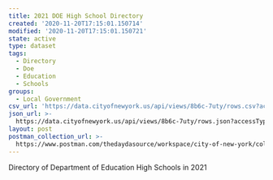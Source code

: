 ```yaml
---
title: 2021 DOE High School Directory
created: '2020-11-20T17:15:01.150714'
modified: '2020-11-20T17:15:01.150721'
state: active
type: dataset
tags:
  - Directory
  - Doe
  - Education
  - Schools
groups:
  - Local Government
csv_url: 'https://data.cityofnewyork.us/api/views/8b6c-7uty/rows.csv?accessType=DOWNLOAD'
json_url: >-
  https://data.cityofnewyork.us/api/views/8b6c-7uty/rows.json?accessType=DOWNLOAD
layout: post
postman_collection_url: >-
  https://www.postman.com/thedaydasource/workspace/city-of-new-york/collection/15909983-8b14b953-5f4e-476a-9b38-3a755178e4dc
---
```

Directory of Department of Education High Schools in 2021
